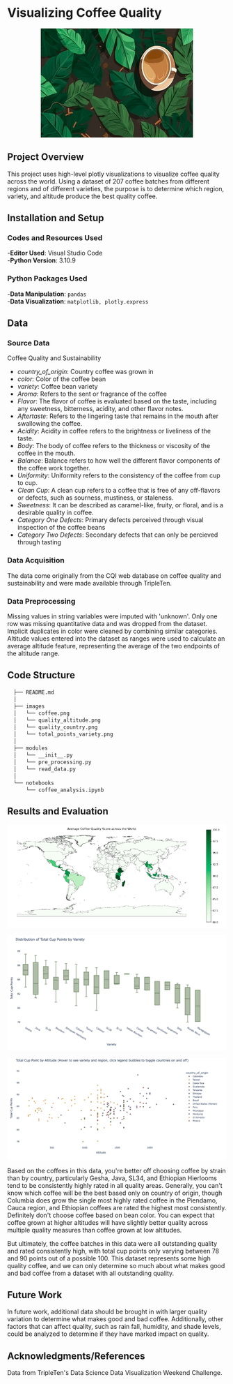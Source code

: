 # Visualizing Coffee Quality

<p align="center">
  <img src="/images/coffee-quality/coffee.png" 
   width="350"
   height="250"
  alt="Image of a cup of coffee on a bed of green leaves">
</p>

## Project Overview

This project uses high-level plotly visualizations to visualize coffee quality across the world. Using a dataset of 207 coffee batches from different regions and of different varieties, the purpose is to determine which region, variety, and altitude produce the best quality coffee. 

## Installation and Setup

### Codes and Resources Used

  -**Editor Used**: Visual Studio Code  
  -**Python Version**: 3.10.9

### Python Packages Used

  -**Data Manipulation**: ```pandas```  
  -**Data Visualization**: ```matplotlib, plotly.express```

## Data

### Source Data

Coffee Quality and Sustainability
  * *country_of_origin*: Country coffee was grown in  
  * *color*: Color of the coffee bean
  * *variety*: Coffee bean variety
  * *Aroma*: Refers to the sent or fragrance of the coffee
  * *Flavor*: The flavor of coffee is evaluated based on the taste, including any sweetness, bitterness, acidity, and other flavor notes.
  * *Aftertaste*: Refers to the lingering taste that remains in the mouth after swallowing the coffee.   
  * *Acidity*: Acidity in coffee refers to the brightness or liveliness of the taste.
  * *Body*: The body of coffee refers to the thickness or viscosity of the coffee in the mouth.
  * *Balance*: Balance refers to how well the different flavor components of the coffee work together.
  * *Uniformity*: Uniformity refers to the consistency of the coffee from cup to cup.
  * *Clean Cup*: A clean cup refers to a coffee that is free of any off-flavors or defects, such as sourness, mustiness, or staleness.
  * *Sweetness*: It can be described as caramel-like, fruity, or floral, and is a desirable quality in coffee.
  * *Category One Defects*: Primary defects perceived through visual inspection of the coffee beans
  * *Category Two Defects*: Secondary defects that can only be percieved through tasting

### Data Acquisition

The data come originally from the CQI web database on coffee quality and sustainability and were made available through TripleTen.

### Data Preprocessing

Missing values in string variables were imputed with 'unknown'. Only one row was missing quantitative data and was dropped from the dataset. Implicit duplicates in color were cleaned by combining similar categories. Altitude values entered into the dataset as ranges were used to calculate an average altitude feature, representing the average of the two endpoints of the altitude range.
 
## Code Structure
```
  ├── README.md          
  │
  ├── images
  │   └── coffee.png 
  │   └── quality_altitude.png
  │   └── quality_country.png
  │   └── total_points_variety.png 
  │
  ├── modules  
  │   └── __init__.py
  │   └── pre_processing.py
  │   └── read_data.py
  │
  └── notebooks  
      └── coffee_analysis.ipynb
```

## Results and Evaluation

<p align="center">
  <img src="/images/coffee-quality/choropleth.png" 
  alt="Bar graph of average coffee quality measures by country">
</p>

<p align="center">
  <img src="/images/coffee-quality/total_points_variety.png" 
  alt="Boxplot of total points by variety">
</p>

<p align="center">
  <img src="/images/coffee-quality/quality_altitude.png" 
  alt="Scatter plot of total cup points by altitude">
</p>

Based on the coffees in this data, you're better off choosing coffee by strain than by country, particularly Gesha, Java, SL34, and Ethiopian Hierlooms tend to be consistently highly rated in all quality areas. Generally, you can't know which coffee will be the best based only on country of origin, though Columbia does grow the single most highly rated coffee in the Piendamo, Cauca region, and Ethiopian coffees are rated the highest most consistently. Definitely don't choose coffee based on bean color. You can expect that coffee grown at higher altitudes will have slightly better quality across multiple quality measures than coffee grown at low altitudes.

But ultimately, the coffee batches in this data were all outstanding quality and rated consistently high, with total cup points only varying between 78 and 90 points out of a possible 100. This dataset represents some high quality coffee, and we can only determine so much about what makes good and bad coffee from a dataset with all outstanding quality.

## Future Work

In future work, additional data should be brought in with larger quality variation to determine what makes good and bad coffee. Additionally, other factors that can affect quality, such as rain fall, humidity, and shade levels, could be analyzed to determine if they have marked impact on quality.

## Acknowledgments/References

Data from TripleTen's Data Science Data Visualization Weekend Challenge.

